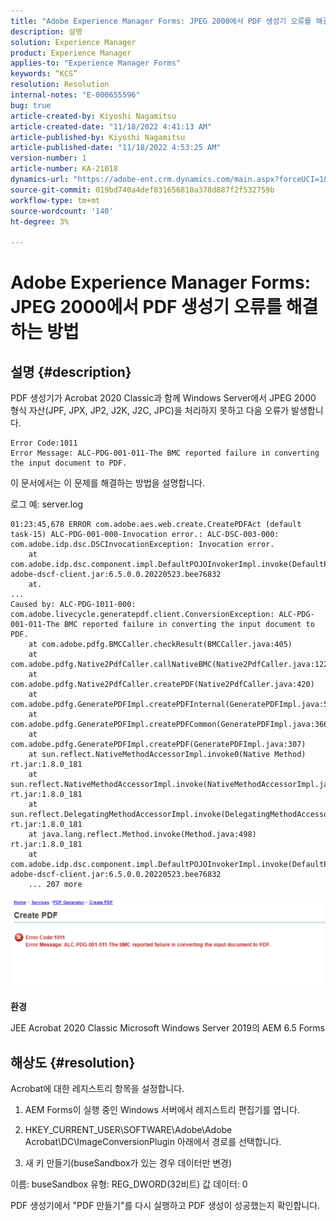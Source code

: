 ```yaml
---
title: "Adobe Experience Manager Forms: JPEG 2000에서 PDF 생성기 오류를 해결하는 방법"
description: 설명
solution: Experience Manager
product: Experience Manager
applies-to: "Experience Manager Forms"
keywords: “KCS”
resolution: Resolution
internal-notes: "E-000655596"
bug: true
article-created-by: Kiyoshi Nagamitsu
article-created-date: "11/18/2022 4:41:13 AM"
article-published-by: Kiyoshi Nagamitsu
article-published-date: "11/18/2022 4:53:25 AM"
version-number: 1
article-number: KA-21018
dynamics-url: "https://adobe-ent.crm.dynamics.com/main.aspx?forceUCI=1&pagetype=entityrecord&etn=knowledgearticle&id=82451538-fb66-ed11-9561-6045bd006b3d"
source-git-commit: 019bd740a4def831656810a378d887f2f532759b
workflow-type: tm+mt
source-wordcount: '140'
ht-degree: 3%

---
```


# Adobe Experience Manager Forms: JPEG 2000에서 PDF 생성기 오류를 해결하는 방법

## 설명 {#description}


PDF 생성기가 Acrobat 2020 Classic과 함께 Windows Server에서 JPEG 2000 형식 자산(JPF, JPX, JP2, J2K, J2C, JPC)을 처리하지 못하고 다음 오류가 발생합니다.


```
Error Code:1011 
Error Message: ALC-PDG-001-011-The BMC reported failure in converting the input document to PDF.
```


이 문서에서는 이 문제를 해결하는 방법을 설명합니다.

로그 예: server.log


```
01:23:45,678 ERROR com.adobe.aes.web.create.CreatePDFAct (default task-15) ALC-PDG-001-000-Invocation error.: ALC-DSC-003-000: com.adobe.idp.dsc.DSCInvocationException: Invocation error.
    at com.adobe.idp.dsc.component.impl.DefaultPOJOInvokerImpl.invoke(DefaultPOJOInvokerImpl.java:152) adobe-dscf-client.jar:6.5.0.0.20220523.bee76832
    at.
...
Caused by: ALC-PDG-1011-000: com.adobe.livecycle.generatepdf.client.ConversionException: ALC-PDG-001-011-The BMC reported failure in converting the input document to PDF.
    at com.adobe.pdfg.BMCCaller.checkResult(BMCCaller.java:405)
    at com.adobe.pdfg.Native2PdfCaller.callNativeBMC(Native2PdfCaller.java:1229)
    at com.adobe.pdfg.Native2PdfCaller.createPDF(Native2PdfCaller.java:420)
    at com.adobe.pdfg.GeneratePDFImpl.createPDFInternal(GeneratePDFImpl.java:527)
    at com.adobe.pdfg.GeneratePDFImpl.createPDFCommon(GeneratePDFImpl.java:366)
    at com.adobe.pdfg.GeneratePDFImpl.createPDF(GeneratePDFImpl.java:307)
    at sun.reflect.NativeMethodAccessorImpl.invoke0(Native Method) rt.jar:1.8.0_181
    at sun.reflect.NativeMethodAccessorImpl.invoke(NativeMethodAccessorImpl.java:62) rt.jar:1.8.0_181
    at sun.reflect.DelegatingMethodAccessorImpl.invoke(DelegatingMethodAccessorImpl.java:43) rt.jar:1.8.0_181
    at java.lang.reflect.Method.invoke(Method.java:498) rt.jar:1.8.0_181
    at com.adobe.idp.dsc.component.impl.DefaultPOJOInvokerImpl.invoke(DefaultPOJOInvokerImpl.java:118) adobe-dscf-client.jar:6.5.0.0.20220523.bee76832
    ... 207 more
```






![](assets/___77a247cf-fc66-ed11-9561-6045bd006b3d___.jpeg)

<b>환경</b>

JEE Acrobat 2020 Classic Microsoft Windows Server 2019의 AEM 6.5 Forms


## 해상도 {#resolution}


Acrobat에 대한 레지스트리 항목을 설정합니다.

1. AEM Forms이 실행 중인 Windows 서버에서 레지스트리 편집기를 엽니다.

2. HKEY_CURRENT_USER\SOFTWARE\Adobe\Adobe Acrobat\DC\ImageConversionPlugin 아래에서 경로를 선택합니다.

3. 새 키 만들기(buseSandbox가 있는 경우 데이터만 변경)

이름: buseSandbox 유형: REG_DWORD(32비트) 값 데이터: 0

PDF 생성기에서 &quot;PDF 만들기&quot;를 다시 실행하고 PDF 생성이 성공했는지 확인합니다.
